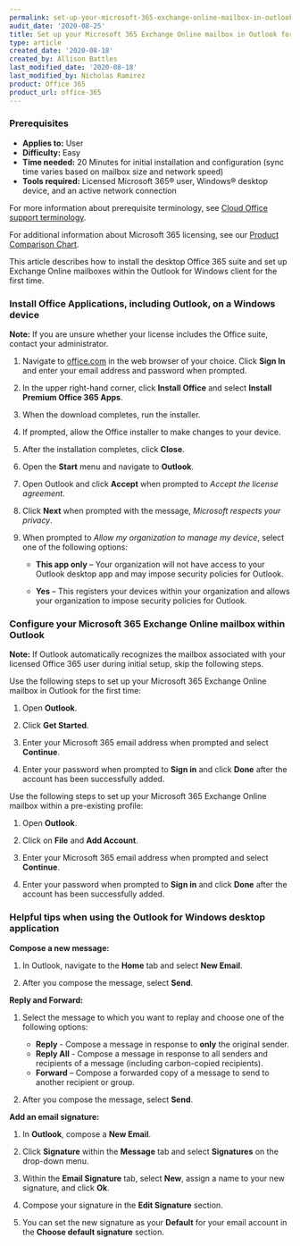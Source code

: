 ```yaml
---
permalink: set-up-your-microsoft-365-exchange-online-mailbox-in-outlook-for-windows/
audit_date: '2020-08-25'
title: Set up your Microsoft 365 Exchange Online mailbox in Outlook for Windows
type: article
created_date: '2020-08-18'
created_by: Allison Battles
last_modified_date: '2020-08-18'
last_modified_by: Nicholas Ramirez
product: Office 365
product_url: office-365
---
```


### Prerequisites 

- **Applies to:** User
- **Difficulty:** Easy
- **Time needed:** 20 Minutes for initial installation and configuration (sync time varies based on mailbox size and network speed)
- **Tools required:** Licensed Microsoft 365&reg; user, Windows&reg; desktop device, and an active network connection

For more information about prerequisite terminology, see [Cloud Office support terminology](/how-to/cloud-office-support-terminology).

For additional information about Microsoft 365 licensing, see our [Product Comparison Chart](https://www.rackspace.com/sites/default/files/2020-06/Rackspace-Data-Sheet-Microsoft-365-Plans-and-Pricing-Sheet-CLO-TSK-1487.pdf).

This article describes how to install the desktop Office 365 suite and set up Exchange Online mailboxes within the Outlook for Windows client for the first time.

### Install Office Applications, including Outlook, on a Windows device 

**Note:** If you are unsure whether your license includes the Office suite, contact your administrator.

1. Navigate to [office.com](office.com) in the web browser of your choice. Click **Sign In** and enter your
email address and password when prompted.

2. In the upper right-hand corner, click **Install Office** and select **Install Premium Office 365 Apps**.

3. When the download completes, run the installer.

4. If prompted, allow the Office installer to make changes to your device.

5. After the installation completes, click **Close**.

6. Open the **Start** menu and navigate to **Outlook**.

7. Open Outlook and click **Accept** when prompted to *Accept the license agreement*.

8. Click **Next** when prompted with the message, *Microsoft respects your privacy*.

9. When prompted to *Allow my organization to manage my device*, select one of the following options:

      - **This app only** – Your organization will not have access to your Outlook desktop app and may impose security policies for Outlook.

      - **Yes** – This registers your devices within your organization and allows your organization to impose security policies for Outlook.


### Configure your Microsoft 365 Exchange Online mailbox within Outlook

**Note:** If Outlook automatically recognizes the mailbox associated with your licensed Office 365 user during initial setup,
skip the following steps.

Use the following steps to set up your Microsoft 365 Exchange Online mailbox in Outlook for the first time:

1. Open **Outlook**.

2. Click **Get Started**.

3. Enter your Microsoft 365 email address when prompted and select **Continue**.

4. Enter your password when prompted to **Sign in** and click **Done** after the account has been successfully added.

Use the following steps to set up your Microsoft 365 Exchange Online mailbox within a pre-existing profile:

1. Open **Outlook**.

2. Click on **File** and **Add Account**.

3. Enter your Microsoft 365 email address when prompted and select **Continue**.

4. Enter your password when prompted to **Sign in** and click **Done** after the account has been successfully added.

### Helpful tips when using the Outlook for Windows desktop application

**Compose a new message:**

1. In Outlook, navigate to the **Home** tab and select **New Email**.

2. After you compose the message, select **Send**.

**Reply and Forward:**

1. Select the message to which you want to replay and choose one of the following options:

     - **Reply** - Compose a message in response to **only** the original sender.
     - **Reply All** - Compose a message in response to all senders and recipients of a message (including carbon-copied recipients).
     - **Forward** – Compose a forwarded copy of a message to send to another recipient or group.

2. After you compose the message, select **Send**.

**Add an email signature:**

1. In **Outlook**, compose a **New Email**.

2. Click **Signature** within the **Message** tab and select **Signatures** on the drop-down menu.

3. Within the **Email Signature** tab, select **New**, assign a name to your new signature, and click **Ok**.

4. Compose your signature in the **Edit Signature** section.

5. You can set the new signature as your **Default** for your email account in the **Choose default signature** section.
